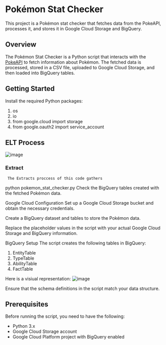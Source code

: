 # Pokémon Stat Checker

This project is a Pokémon stat checker that fetches data from the PokeAPI, processes it, and stores it in Google Cloud Storage and BigQuery.

## Overview

The Pokémon Stat Checker is a Python script that interacts with the [PokeAPI](https://pokeapi.co/) to fetch information about Pokémon. The fetched data is processed, stored in a CSV file, uploaded to Google Cloud Storage, and then loaded into BigQuery tables.

## Getting Started
Install the required Python packages:

1. os
2. io
3. from google.cloud import storage
4. from google.oauth2 import service_account

## ELT Process
![image](https://github.com/JustinDavid2g/Pok-mon-stat-checker-/assets/121201630/759160ad-2435-43af-a524-751f16179b3a)

   ### Extract
     The Extracts proccess of this code gathers 

python pokemon_stat_checker.py
Check the BigQuery tables created with the fetched Pokémon data.

Google Cloud Configuration
Set up a Google Cloud Storage bucket and obtain the necessary credentials.

Create a BigQuery dataset and tables to store the Pokémon data.

Replace the placeholder values in the script with your actual Google Cloud Storage and BigQuery information.

BigQuery Setup
The script creates the following tables in BigQuery:

1. EntityTable
2. TypeTable
3. AbilityTable
4. FactTable

Here is a visiual representation: 
![image](https://github.com/JustinDavid2g/Pok-mon-stat-checker-/assets/121201630/8f36c506-963e-4885-becf-b4e0a9f21fc5)

Ensure that the schema definitions in the script match your data structure.

## Prerequisites

Before running the script, you need to have the following:

- Python 3.x
- Google Cloud Storage account
- Google Cloud Platform project with BigQuery enabled


   
